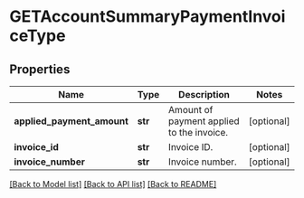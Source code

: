 # GETAccountSummaryPaymentInvoiceType

## Properties
Name | Type | Description | Notes
------------ | ------------- | ------------- | -------------
**applied_payment_amount** | **str** | Amount of payment applied to the invoice.  | [optional] 
**invoice_id** | **str** | Invoice ID.  | [optional] 
**invoice_number** | **str** | Invoice number.  | [optional] 

[[Back to Model list]](../README.md#documentation-for-models) [[Back to API list]](../README.md#documentation-for-api-endpoints) [[Back to README]](../README.md)


